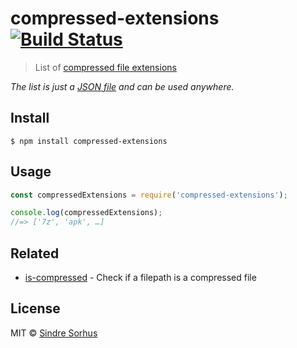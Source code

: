 # compressed-extensions [![Build Status](https://travis-ci.org/sindresorhus/compressed-extensions.svg?branch=master)](https://travis-ci.org/sindresorhus/compressed-extensions)

> List of [compressed file extensions](http://en.wikipedia.org/wiki/List_of_archive_formats#Compression_only)

*The list is just a [JSON file](compressed-extensions.json) and can be used anywhere.*


## Install

```
$ npm install compressed-extensions
```


## Usage

```js
const compressedExtensions = require('compressed-extensions');

console.log(compressedExtensions);
//=> ['7z', 'apk', …]
```


## Related

- [is-compressed](https://github.com/sindresorhus/is-compressed) - Check if a filepath is a compressed file


## License

MIT © [Sindre Sorhus](https://sindresorhus.com)

